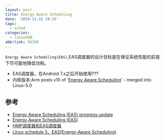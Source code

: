 ```yaml
---
layout: post
title: Energy Aware Scheduling
date: '2019-12-15 19:15'
tags:
  - sched
categories:
  - linux内核
abbrlink: 58199
---
```


`Energy Aware Scheduling(EAS)`,EAS调度器的设计目标是在保证系统性能的前提下尽可能地降低功耗。

- EAS调度器，在Android 7.x之后开始使用???
- 内核版本:Arm posts v10 of '[Energy Aware Scheduling](https://lore.kernel.org/patchwork/cover/1020432/)' - merged into Linux-5.0

<!--more-->


## 参考

- [Energy Aware Scheduling (EAS) progress update](https://www.linaro.org/blog/energy-aware-scheduling-eas-progress-update/)
- [Energy Aware Scheduling (EAS)](https://developer.arm.com/tools-and-software/open-source-software/linux-kernel/energy-aware-scheduling)
- [HMP调度器和EAS调度器](https://blog.csdn.net/rikeyone/article/details/88342382)
- [Linux schedule 5、EAS(Energy-Aware Scheduling)](https://blog.csdn.net/pwl999/article/details/78817906)
